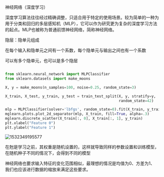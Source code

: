 神经网络（深度学习）

​       深度学习算法往往经过精确调整，只适合用于特定的使用场景。较为简单的一种为 用于分类和回归的多层感知机（MLP），它可以作为研究更为复杂的深度学习方法的起点。MLP也被称为普通前馈神经网络，简称神经网络。



隐层：隐单元组成

在每个输入和隐单元之间有一个系数，每个隐单元与输出之间也有一个系数

可以有多个隐单元，也可以是多个隐层



```python

from sklearn.neural_network import MLPClassifier
from sklearn.datasets import make_moons

X, y = make_moons(n_samples=100, noise=0.25, random_state=3)

X_train, X_test, y_train, y_test = train_test_split(X, y, stratify=y,
                                                    random_state=42)

mlp = MLPClassifier(solver='lbfgs', random_state=0).fit(X_train, y_train)
mglearn.plots.plot_2d_separator(mlp, X_train, fill=True, alpha=.3)
mglearn.discrete_scatter(X_train[:, 0], X_train[:, 1], y_train)
plt.xlabel("Feature 0")
plt.ylabel("Feature 1")
```

![1532349195577](assets/1532349195577.png)



在尅是学习之前，其权重是随机设置的，这样就导致同样的参数设置和训练模型，在随机种子不同的情况下，会得到不同的模型



神经网络也要求输入特征的变化范围相似，最理想的情况是均值为0、方差为1、我们也应该进行数据的缩放来满足这些要求。